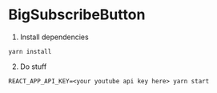 BigSubscribeButton
==================

1. Install dependencies

```
yarn install
```

2. Do stuff

```
REACT_APP_API_KEY=<your youtube api key here> yarn start
```